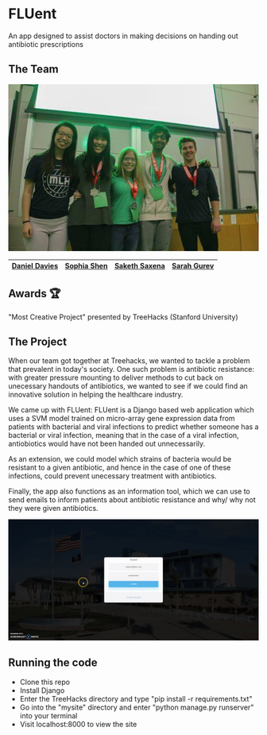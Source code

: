 # FLUent
An app designed to assist doctors in making decisions on handing out antibiotic prescriptions

## The Team
<html>
    <img src="https://github.com/Daniel-Davies/TreeHacks/blob/master/68565359_756639748124610_1220692214477225984_n.jpg" alt="Team Photo" width="550">
</html>  

|[Daniel Davies](https://github.com/Daniel-Davies)|[Sophia Shen](https://github.com/sophiaszy)| [Saketh Saxena](https://github.com/sakethsaxena) | [Sarah Gurev](https://www.linkedin.com/in/sarahgurev/)
|--|--|--|--| 

## Awards 🏆
"Most Creative Project" presented by TreeHacks (Stanford University)

## The Project

When our team got together at Treehacks, we wanted to tackle a problem that prevalent in today's society. One such problem is antibiotic resistance: with greater pressure mounting to deliver methods to cut back on unecessary handouts of antibiotics, we wanted to see if we could find an innovative solution in helping the healthcare industry.

We came up with FLUent: FLUent is a Django based web application which uses a SVM model trained on micro-array gene expression data from patients with bacterial and viral infections to predict whether someone has a bacterial or viral infection, meaning that in the case of a viral infection, antiobiotics would have not been handed out unnecessarily.

As an extension, we could model which strains of bacteria would be resistant to a given antibiotic, and hence in the case of one of these infections, could prevent unecessary treatment with antibiotics.

Finally, the app also functions as an information tool, which we can use to send emails to inform patients about antibiotic resistance and why/ why not they were given antibiotics.

<img src='https://github.com/Daniel-Davies/TreeHacks/blob/master/ezgif-2-d7a1da19f16c.gif' title='PhilanthroPoints App Walkthrough' width='' alt='PhilanthroPoints App Walkthrough' />

## Running the code

- Clone this repo
- Install Django
- Enter the TreeHacks directory and type "pip install -r requirements.txt"
- Go into the "mysite" directory and enter "python manage.py runserver" into your terminal
- Visit localhost:8000 to view the site
